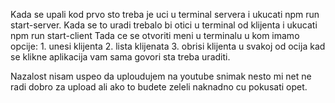 Kada se upali kod prvo sto treba je uci u terminal servera i ukucati npm run start-server.
Kada se to uradi trebalo bi otici u terminal od klijenta i ukucati npm run start-client
Tada ce se otvoriti meni u terminalu u kom imamo opcije: 1. unesi klijenta 2. lista klijenata 3. obrisi klijenta
u svakoj od ocija kad se klikne aplikacija vam sama govori sta treba uraditi.

Nazalost nisam uspeo da uploudujem na youtube snimak nesto mi net ne radi dobro za upload ali ako to budete zeleli naknadno cu pokusati opet.
